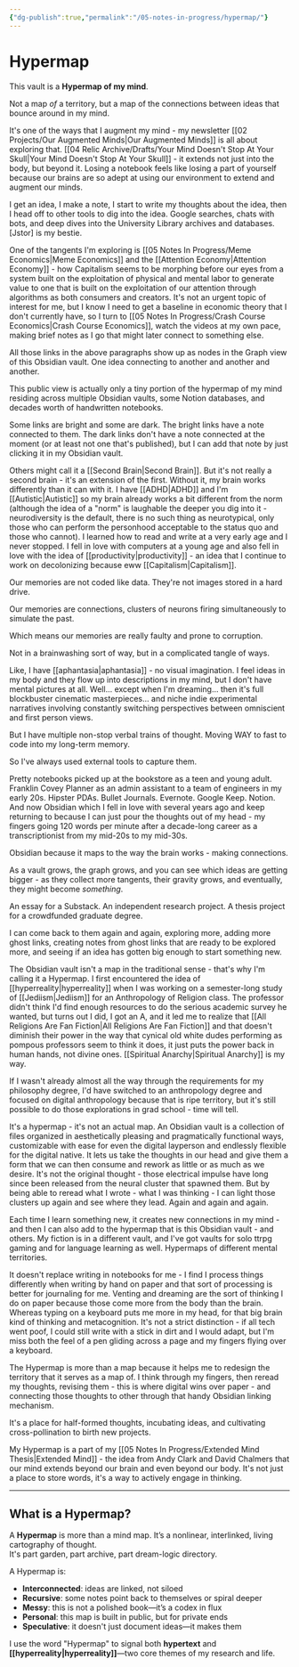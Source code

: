 ```yaml
---
{"dg-publish":true,"permalink":"/05-notes-in-progress/hypermap/"}
---
```


# Hypermap

This vault is a **Hypermap of my mind**.

Not a map *of* a territory, but a map of the connections between ideas that bounce around in my mind.

It's one of the ways that I augment my mind - my newsletter [[02 Projects/Our Augmented Minds\|Our Augmented Minds]] is all about exploring that.  [[04 Relic Archive/Drafts/Your Mind Doesn't Stop At Your Skull\|Your Mind Doesn't Stop At Your Skull]] - it extends not just into the body, but beyond it.  Losing a notebook feels like losing a part of yourself because our brains are so adept at using our environment to extend and augment our minds.

I get an idea, I make a note, I start to write my thoughts about the idea, then I head off to other tools to dig into the idea.  Google searches, chats with bots, and deep dives into the University Library archives and databases.  [Jstor] is my bestie.

One of the tangents I'm exploring is [[05 Notes In Progress/Meme Economics\|Meme Economics]] and the [[Attention Economy\|Attention Economy]] - how Capitalism seems to be morphing before our eyes from a system built on the exploitation of physical and mental labor to generate value to one that is built on the exploitation of our attention through algorithms as both consumers and creators.  It's not an urgent topic of interest for me, but I know I need to get a baseline in economic theory that I don't currently have, so I turn to [[05 Notes In Progress/Crash Course Economics\|Crash Course Economics]], watch the videos at my own pace, making brief notes as I go that might later connect to something else.

All those links in the above paragraphs show up as nodes in the Graph view of this Obsidian vault.  One idea connecting to another and another and another.  

This public view is actually only a tiny portion of the hypermap of my mind residing across multiple Obsidian vaults, some Notion databases, and decades worth of handwritten notebooks.

Some links are bright and some are dark.  The bright links have a note connected to them.  The dark links don't have a note connected at the moment (or at least not one that's published), but I can add that note by just clicking it in my Obsidian vault.

Others might call it a [[Second Brain\|Second Brain]].  But it's not really a second brain - it's an extension of the first.  Without it, my brain works differently than it can with it.  I have [[ADHD\|ADHD]] and I'm [[Autistic\|Autistic]] so my brain already works a bit different from the norm (although the idea of a "norm" is laughable the deeper you dig into it - neurodiversity is the default, there is no such thing as neurotypical, only those who can perform the personhood acceptable to the status quo and those who cannot).  I learned how to read and write at a very early age and I never stopped.  I fell in love with computers at a young age and also fell in love with the idea of [[productivity\|productivity]] - an idea that I continue to work on decolonizing because eww [[Capitalism\|Capitalism]].  

Our memories are not coded like data.  They're not images stored in a hard drive.

Our memories are connections, clusters of neurons firing simultaneously to simulate the past.

Which means our memories are really faulty and prone to corruption.

Not in a brainwashing sort of way, but in a complicated tangle of ways.

Like, I have [[aphantasia\|aphantasia]] - no visual imagination.  I feel ideas in my body and they flow up into descriptions in my mind, but I don't have mental pictures at all.  Well... except when I'm dreaming... then it's full blockbuster cinematic masterpieces... and niche indie experimental narratives involving constantly switching perspectives between omniscient and first person views.

But I have multiple non-stop verbal trains of thought.  Moving WAY to fast to code into my long-term memory.

So I've always used external tools to capture them.

Pretty notebooks picked up at the bookstore as a teen and young adult.
Franklin Covey Planner as an admin assistant to a team of engineers in my early 20s.
Hipster PDAs.
Bullet Journals.
Evernote.
Google Keep.
Notion.
And now Obsidian which I fell in love with several years ago and keep returning to because I can just pour the thoughts out of my head - my fingers going 120 words per minute after a decade-long career as a transcriptionist from my mid-20s to my mid-30s.

Obsidian because it maps to the way the brain works - making connections.

As a vault grows, the graph grows, and you can see which ideas are getting bigger - as they collect more tangents, their gravity grows, and eventually, they might become *something*.

An essay for a Substack.
An independent research project.
A thesis project for a crowdfunded graduate degree.

I can come back to them again and again, exploring more, adding more ghost links, creating notes from ghost links that are ready to be explored more, and seeing if an idea has gotten big enough to start something new.

The Obsidian vault isn't a map in the traditional sense - that's why I'm calling it a Hypermap.  I first encountered the idea of [[hyperreality\|hyperreality]] when I was working on a semester-long study of [[Jediism\|Jediism]] for an Anthropology of Religion class.  The professor didn't think I'd find enough resources to do the serious academic survey he wanted, but turns out I did, I got an A, and it led me to realize that [[All Religions Are Fan Fiction\|All Religions Are Fan Fiction]] and that doesn't diminish their power in the way that cynical old white dudes performing as pompous professors seem to think it does, it just puts the power back in human hands, not divine ones.   [[Spiritual Anarchy\|Spiritual Anarchy]] is my way.

If I wasn't already almost all the way through the requirements for my philosophy degree, I'd have switched to an anthropology degree and focused on digital anthropology because that is ripe territory, but it's still possible to do those explorations in grad school - time will tell.

It's a hypermap - it's not an actual map.  An Obsidian vault is a collection of files organized in aesthetically pleasing and pragmatically functional ways, customizable with ease for even the digital layperson and endlessly flexible for the digital native.  It lets us take the thoughts in our head and give them a form that we can then consume and rework as little or as much as we desire.  It's not the original thought - those electrical impulse have long since been released from the neural cluster that spawned them.  But by being able to reread what I wrote - what I was thinking - I can light those clusters up again and see where they lead.  Again and again and again.

Each time I learn something new, it creates new connections in my mind - and then I can also add to the hypermap that is this Obsidian vault - and others.  My fiction is in a different vault, and I've got vaults for solo ttrpg gaming and for language learning as well.  Hypermaps of different mental territories.

It doesn't replace writing in notebooks for me - I find I process things differently when writing by hand on paper and that sort of processing is better for journaling for me.  Venting and dreaming are the sort of thinking I do on paper because those come more from the body than the brain.  Whereas typing on a keyboard puts me more in my head, for that big brain kind of thinking and metacognition.  It's not a strict distinction - if all tech went poof, I could still write with a stick in dirt and I would adapt, but I'm miss both the feel of a pen gliding across a page and my fingers flying over a keyboard.

The Hypermap is more than a map because it helps me to redesign the territory that it serves as a map of.  I think through my fingers, then reread my thoughts, revising them - this is where digital wins over paper - and connecting those thoughts to other through that handy Obsidian linking mechanism.

It's a place for half-formed thoughts, incubating ideas, and cultivating cross-pollination to birth new projects.

My Hypermap is a part of my [[05 Notes In Progress/Extended Mind Thesis\|Extended Mind]] - the idea from Andy Clark and David Chalmers that our mind extends beyond our brain and even beyond our body.  It's not just a place to store words, it's a way to actively engage in thinking.

---

## What is a Hypermap?

A **Hypermap** is more than a mind map. It’s a nonlinear, interlinked, living cartography of thought.  
It's part garden, part archive, part dream-logic directory.

A Hypermap is:

- **Interconnected**: ideas are linked, not siloed
- **Recursive**: some notes point back to themselves or spiral deeper
- **Messy**: this is not a polished book—it’s a codex in flux
- **Personal**: this map is built in public, but for private ends
- **Speculative**: it doesn't just document ideas—it makes them

I use the word "Hypermap" to signal both **hypertext** and **[[hyperreality\|hyperreality]]**—two core themes of my research and life.

